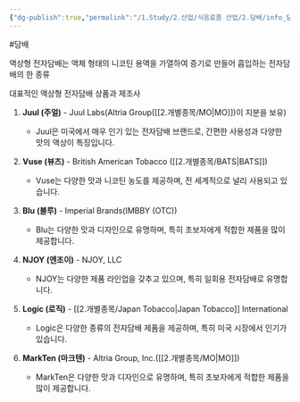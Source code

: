 ```yaml
---
{"dg-publish":true,"permalink":"/1.Study/2.산업/식음료픔 산업/2.담배/info_담배/액상형 전자담배/","created":"2024-11-20T21:02:28.228+09:00","updated":"2025-06-03T20:07:20.277+09:00"}
---
```


#담배 

액상형 전자담배는 액체 형태의 니코틴 용액을 가열하여 증기로 만들어 흡입하는 전자담배의 한 종류

대표적인 액상형 전자담배 상품과 제조사

1. **Juul (주얼)** - Juul Labs(Altria Group([[2.개별종목/MO\|MO]])이 지분을 보유)
    
    - Juul은 미국에서 매우 인기 있는 전자담배 브랜드로, 간편한 사용성과 다양한 맛의 액상이 특징입니다.

1. **Vuse (뷰즈)** - British American Tobacco ([[2.개별종목/BATS\|BATS]])
    
    - Vuse는 다양한 맛과 니코틴 농도를 제공하며, 전 세계적으로 널리 사용되고 있습니다.

1. **Blu (블루)** - Imperial Brands(IMBBY (OTC))
    
    - Blu는 다양한 맛과 디자인으로 유명하며, 특히 초보자에게 적합한 제품을 많이 제공합니다.

2. **NJOY (엔조이)** - NJOY, LLC
    
    - NJOY는 다양한 제품 라인업을 갖추고 있으며, 특히 일회용 전자담배로 유명합니다.

1. **Logic (로직)** - [[2.개별종목/Japan Tobacco\|Japan Tobacco]] International
    
    - Logic은 다양한 종류의 전자담배 제품을 제공하며, 특히 미국 시장에서 인기가 있습니다.

1. **MarkTen (마크텐)** - Altria Group, Inc.([[2.개별종목/MO\|MO]])
    
    - MarkTen은 다양한 맛과 디자인으로 유명하며, 특히 초보자에게 적합한 제품을 많이 제공합니다.
